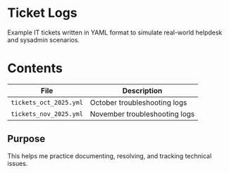 # Ticket Logs

Example IT tickets written in YAML format to simulate real-world helpdesk and sysadmin scenarios.

# Contents
| File | Description |
|------|--------------|
| `tickets_oct_2025.yml` | October troubleshooting logs |
| `tickets_nov_2025.yml` | November troubleshooting logs |

## Purpose
This helps me practice documenting, resolving, and tracking technical issues.
